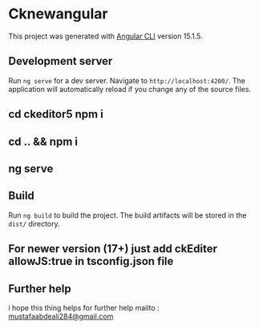 # Cknewangular

This project was generated with [Angular CLI](https://github.com/angular/angular-cli) version 15.1.5.

## Development server

Run `ng serve` for a dev server. Navigate to `http://localhost:4200/`. The application will automatically reload if you change any of the source files.

## cd ckeditor5 npm i 
## cd .. && npm i
## ng serve

## Build

Run `ng build` to build the project. The build artifacts will be stored in the `dist/` directory.

## For newer version (17+) just add ckEditer allowJS:true in tsconfig.json file  

## Further help
i hope this thing helps for further help
mailto : mustafaabdeali284@gmail.com